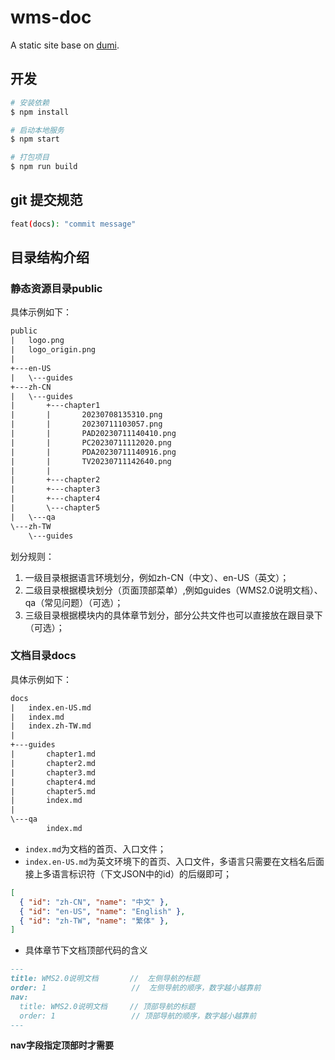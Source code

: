 # wms-doc

A static site base on [dumi](https://d.umijs.org).

## 开发

```bash
# 安装依赖
$ npm install

# 启动本地服务
$ npm start

# 打包项目
$ npm run build
```

## git 提交规范

```sh
feat(docs): "commit message"
```

## 目录结构介绍

### 静态资源目录public

具体示例如下：

```txt
public
|   logo.png
|   logo_origin.png
|   
+---en-US
|   \---guides
+---zh-CN
|   \---guides
|       +---chapter1
|       |       20230708135310.png
|       |       20230711103057.png
|       |       PAD20230711140410.png
|       |       PC20230711112020.png
|       |       PDA20230711140916.png
|       |       TV20230711142640.png
|       |       
|       +---chapter2
|       +---chapter3
|       +---chapter4
|       \---chapter5
|   \---qa
\---zh-TW
    \---guides

```

划分规则：

1. 一级目录根据语言环境划分，例如zh-CN（中文）、en-US（英文）；
2. 二级目录根据模块划分（页面顶部菜单）,例如guides（WMS2.0说明文档）、qa（常见问题）（可选）；
3. 三级目录根据模块内的具体章节划分，部分公共文件也可以直接放在跟目录下（可选）；

### 文档目录docs

具体示例如下：

```txt
docs
|   index.en-US.md
|   index.md
|   index.zh-TW.md
|   
+---guides
|       chapter1.md
|       chapter2.md
|       chapter3.md
|       chapter4.md
|       chapter5.md
|       index.md
|       
\---qa
        index.md
```

- `index.md`为文档的首页、入口文件；
- `index.en-US.md`为英文环境下的首页、入口文件，多语言只需要在文档名后面接上多语言标识符（下文JSON中的id）的后缀即可；

```json
[
  { "id": "zh-CN", "name": "中文" },
  { "id": "en-US", "name": "English" },
  { "id": "zh-TW", "name": "繁体" },
]
```

- 具体章节下文档顶部代码的含义

```Markdown
---
title: WMS2.0说明文档       //  左侧导航的标题
order: 1                   //  左侧导航的顺序，数字越小越靠前
nav:
  title: WMS2.0说明文档     // 顶部导航的标题
  order: 1                 // 顶部导航的顺序，数字越小越靠前
---
```

**nav字段指定顶部时才需要**
